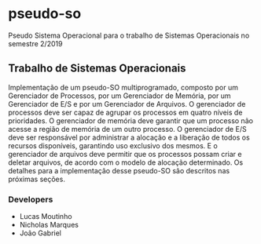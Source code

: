 # pseudo-so
Pseudo Sistema Operacional para o trabalho de Sistemas Operacionais no semestre 2/2019

## Trabalho de Sistemas Operacionais
Implementação de um pseudo-SO multiprogramado, composto por um Gerenciador de Processos,
por um Gerenciador de Memória, por um Gerenciador de E/S e por um Gerenciador de Arquivos. O
gerenciador de processos deve ser capaz de agrupar os processos em quatro níveis de prioridades. O
gerenciador de memória deve garantir que um processo não acesse a região de memória de um outro
processo. O gerenciador de E/S deve ser responsável por administrar a alocação e a liberação de todos os
recursos disponíveis, garantindo uso exclusivo dos mesmos. E o gerenciador de arquivos deve permitir que
os processos possam criar e deletar arquivos, de acordo com o modelo de alocação determinado. Os
detalhes para a implementação desse pseudo-SO são descritos nas próximas seções.

### Developers
- Lucas Moutinho
- Nicholas Marques
- João Gabriel